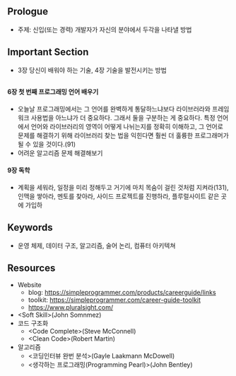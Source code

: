 ## Prologue
* 주제: 신입(또는 경력) 개발자가 자신의 분야에서 두각을 나타낼 방법

## Important Section
* 3장 당신이 배워야 하는 기술, 4장 기술을 발전시키는 방법

##
#### 6장 첫 번째 프로그래밍 언어 배우기
* 오늘날 프로그래밍에서는 그 언어를 완벽하게 통달하느냐보다 라이브러라와 프레임워크 사용법을 아느냐가 더 중요하다. 그래서 둘을 구분하는 게 중요하다. 특정 언어에서 언어와 라이브러리의 영역이 어떻게 나뉘는지를 정확히 이해하고, 그 언어로 문제를 해결하기 위해 라이브러리 찾는 법을 익힌다면 훨씬 더 훌륭한 프로그래머가 될 수 있을 것이다.(91)
* 어려운 알고리즘 문제 해결해보기

#### 9장 독학
* 계획을 세워라, 일정을 미리 정해두고 거기에 마치 목숨이 걸린 것처럼 지켜라(131), 인맥을 쌓아라, 멘토를 찾아라, 사이드 프로젝트를 진행하라, 플루럴사이트 같은 곳에 가입하

## Keywords
* 운영 체제, 데이터 구조, 알고리즘, 술어 논리, 컴퓨터 아키텍쳐

## Resources
* Website
  * blog: https://simpleprogrammer.com/products/careerguide/links
  * toolkit: https://simpleprogrammer.com/career-guide-toolkit
  * https://www.pluralsight.com/
* \<Soft Skill>(John Somnmez)
* 코드 구조화
  * \<Code Complete>(Steve McConnell)
  * \<Clean Code>(Robert Martin)
* 알고리즘
  * <코딩인터뷰 완번 분석>(Gayle Laakmann McDowell)
  * <생각하는 프로그래밍(Programming Pearl)>(John Bentley)